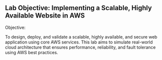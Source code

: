 ## Lab Objective: Implementing a Scalable, Highly Available Website in AWS

Objective:

To design, deploy, and validate a scalable, highly available, and secure web application using core AWS services. This lab aims to simulate real-world cloud architecture that ensures performance, reliability, and fault tolerance using AWS best practices.
